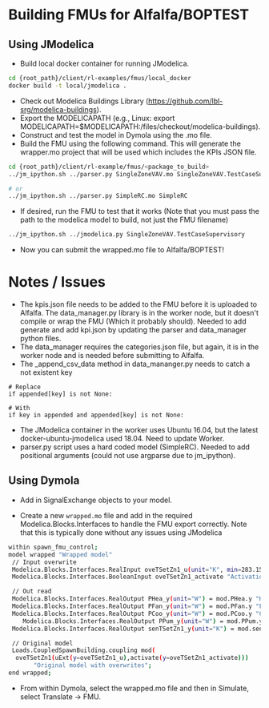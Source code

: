 # Building FMUs for Alfalfa/BOPTEST

## Using JModelica

* Build local docker container for running JModelica.

```bash
cd {root_path}/client/rl-examples/fmus/local_docker
docker build -t local/jmodelica .
```

* Check out Modelica Buildings Library (https://github.com/lbl-srg/modelica-buildings).
* Export the MODELICAPATH (e.g., Linux: export MODELICAPATH=$MODELICAPATH:/files/checkout/modelica-buildings).
* Construct and test the model in Dymola using the .mo file.
* Build the FMU using the following command. This will generate the wrapper.mo project that will be used which includes the KPIs JSON file.

```bash
cd {root_path}/client/rl-example/fmus/<package_to_build>
../jm_ipython.sh ../parser.py SingleZoneVAV.mo SingleZoneVAV.TestCaseSupervisory

# or
../jm_ipython.sh ../parser.py SimpleRC.mo SimpleRC
```

* If desired, run the FMU to test that it works (Note that you must pass the path to the modelica model to build, not just the FMU filename)
```bash
../jm_ipython.sh ../jmodelica.py SingleZoneVAV.TestCaseSupervisory
```

* Now you can submit the wrapped.mo file to Alfalfa/BOPTEST!


# Notes / Issues

* The kpis.json file needs to be added to the FMU before it is uploaded to Alfalfa. The data_manager.py library is in the worker node, but it doesn't compile or wrap the FMU (Which it probably should). Needed to add generate and add kpi.json by updating the parser and data_manager python files.
* The data_manager requires the categories.json file, but again, it is in the worker node and is needed before submitting to Alfalfa.
* The _append_csv_data method in data_mananger.py needs to catch a not existent key

```
# Replace
if appended[key] is not None:

# With
if key in appended and appended[key] is not None:
```
* The JModelica container in the worker uses Ubuntu 16.04, but the latest docker-ubuntu-jmodelica used 18.04. Need to update Worker.
* parser.py script uses a hard coded model (SimpleRC). Needed to add positional arguments (could not use argparse due to jm_ipython).


## Using Dymola

* Add in SignalExchange objects to your model.

* Create a new `wrapped.mo` file and add in the required Modelica.Blocks.Interfaces to handle the FMU 
export correctly. Note that this is typically done without any issues using JModelica

```bash
within spawn_fmu_control;
model wrapped "Wrapped model"
 // Input overwrite
 Modelica.Blocks.Interfaces.RealInput oveTSetZn1_u(unit="K", min=283.15, max=308.15) "Heating setpoint";
 Modelica.Blocks.Interfaces.BooleanInput oveTSetZn1_activate "Activation for Heating setpoint";

 // Out read
 Modelica.Blocks.Interfaces.RealOutput PHea_y(unit="W") = mod.PHea.y "Heater power";
 Modelica.Blocks.Interfaces.RealOutput PFan_y(unit="W") = mod.PFan.y "Fan electrical power";
 Modelica.Blocks.Interfaces.RealOutput PCoo_y(unit="W") = mod.PCoo.y "Cooling electrical power";
    Modelica.Blocks.Interfaces.RealOutput PPum_y(unit="W") = mod.PPum.y "Pump electrical power";
 Modelica.Blocks.Interfaces.RealOutput senTSetZn1_y(unit="K") = mod.senTSetZn1.y "Zn1 heating setpoint";

 // Original model
 Loads.CoupledSpawnBuilding.coupling mod(
  oveTSetZn1(uExt(y=oveTSetZn1_u),activate(y=oveTSetZn1_activate)))
       "Original model with overwrites";
end wrapped;
```
* From within Dymola, select the wrapped.mo file and then in Simulate, select Translate -> FMU.
